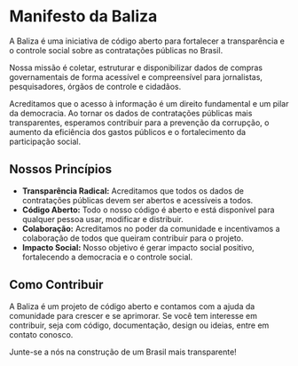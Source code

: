# Manifesto da Baliza

A Baliza é uma iniciativa de código aberto para fortalecer a transparência e o controle social sobre as contratações públicas no Brasil.

Nossa missão é coletar, estruturar e disponibilizar dados de compras governamentais de forma acessível e compreensível para jornalistas, pesquisadores, órgãos de controle e cidadãos.

Acreditamos que o acesso à informação é um direito fundamental e um pilar da democracia. Ao tornar os dados de contratações públicas mais transparentes, esperamos contribuir para a prevenção da corrupção, o aumento da eficiência dos gastos públicos e o fortalecimento da participação social.

## Nossos Princípios

* **Transparência Radical:** Acreditamos que todos os dados de contratações públicas devem ser abertos e acessíveis a todos.
* **Código Aberto:** Todo o nosso código é aberto e está disponível para qualquer pessoa usar, modificar e distribuir.
* **Colaboração:** Acreditamos no poder da comunidade e incentivamos a colaboração de todos que queiram contribuir para o projeto.
* **Impacto Social:** Nosso objetivo é gerar impacto social positivo, fortalecendo a democracia e o controle social.

## Como Contribuir

A Baliza é um projeto de código aberto e contamos com a ajuda da comunidade para crescer e se aprimorar. Se você tem interesse em contribuir, seja com código, documentação, design ou ideias, entre em contato conosco.

Junte-se a nós na construção de um Brasil mais transparente!
